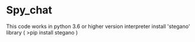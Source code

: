 # Spy_chat


This code works  in python 3.6 or higher version interpreter
install 'stegano' library ( >pip install stegano )
